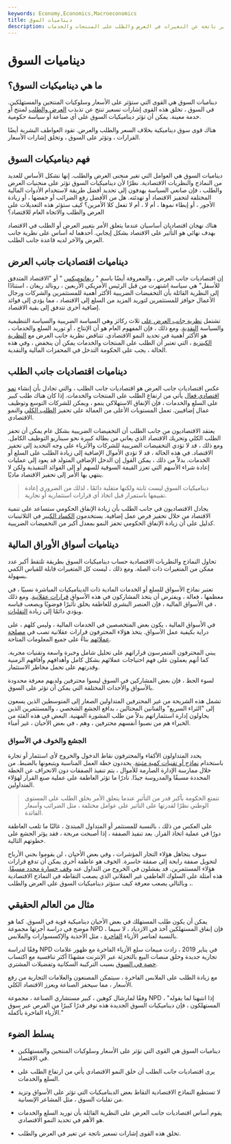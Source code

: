 ```yaml
---
keywords: Economy,Economics,Macroeconomics
title: ديناميات السوق
description: ديناميكيات السوق هي إشارات تسعير ناتجة عن التغيرات في العرض والطلب على المنتجات والخدمات.
---
```


# ديناميات السوق
## ما هي ديناميكيات السوق؟

ديناميات السوق هي القوى التي ستؤثر على الأسعار وسلوكيات المنتجين والمستهلكين. في السوق ، تخلق هذه القوى إشارات تسعير تنتج عن تذبذب [العرض والطلب](/law-of-supply-demand) لمنتج أو خدمة معينة. يمكن أن تؤثر ديناميكيات السوق على أي صناعة أو سياسة حكومية.

هناك قوى سوق ديناميكية بخلاف السعر والطلب والعرض. تقود العواطف البشرية أيضًا القرارات ، وتؤثر على السوق ، وتخلق إشارات الأسعار.

## فهم ديناميكيات السوق

ديناميات السوق هي العوامل التي تغير منحنى العرض والطلب. إنها تشكل الأساس للعديد من النماذج والنظريات الاقتصادية. نظرًا لأن ديناميكيات السوق تؤثر على منحنيات العرض والطلب ، فإن صانعي السياسة يهدفون إلى تحديد أفضل طريقة لاستخدام الأدوات المالية المختلفة لتحفيز الاقتصاد أو تهدئته. هل من الأفضل رفع الضرائب أو خفضها ، أو زيادة الأجور ، أو إبطاء نموها ، أم لا ، أم لا تفعل كلا الأمرين؟ كيف ستؤثر هذه التعديلات على العرض والطلب والاتجاه العام للاقتصاد؟

هناك نهجان اقتصاديان أساسيان عندما يتعلق الأمر بتغيير العرض أو الطلب في الاقتصاد بهدف نهائي هو التأثير على الاقتصاد بشكل إيجابي. أحدهما له أساس على نظرية جانب العرض والآخر لديه قاعدة جانب الطلب.

## ديناميات اقتصاديات جانب العرض

إن اقتصاديات جانب العرض ، والمعروفة أيضًا باسم " [ريغانوميكس](/reaganomics) " أو "الاقتصاد المتدفق للأسفل" هي سياسة اشتهرت من قبل الرئيس الأمريكي الأربعين ، رونالد ريغان ، استنادًا إلى النظرية القائلة بأن التخفيضات الضريبية الأكثر أهمية للمستثمرين والشركات ورجال الأعمال حوافز للمستثمرين لتوريد المزيد من السلع إلى الاقتصاد ، مما يؤدي إلى فوائد إضافية أخرى تتدفق إلى بقية الاقتصاد.

تشتمل [نظرية جانب العرض على](/supply-sidetheory) ثلاث ركائز وهي السياسة الضريبية والسياسة التنظيمية والسياسة [النقدية](/monetarypolicy). ومع ذلك ، فإن المفهوم العام هو أن الإنتاج ، أو توريد السلع والخدمات ، هو الأكثر أهمية في تحديد النمو الاقتصادي. تتناقض نظرية جانب العرض مع [النظرية الكينزية](/keynesianeconomics) ، التي تعتبر أن الطلب على المنتجات والخدمات يمكن أن ينخفض ، وفي هذه الحالة ، يجب على الحكومة التدخل في المحفزات المالية والنقدية.

## ديناميات اقتصاديات جانب الطلب

عكس اقتصاديات جانب العرض هو اقتصاديات جانب الطلب ، والتي تجادل بأن إنشاء [نمو اقتصادي فعال](/economicgrowth) يأتي من ارتفاع الطلب على المنتجات والخدمات. إذا كان هناك طلب كبير على السلع والخدمات ، فإن الإنفاق الاستهلاكي ينمو ، ويمكن للشركات التوسع وتوظيف عمال إضافيين. تعمل المستويات الأعلى من العمالة على تحفيز [الطلب الكلي](/aggregatedemand) والنمو الاقتصادي.

يعتقد الاقتصاديون من جانب الطلب أن التخفيضات الضريبية بشكل عام يمكن أن تحفز الطلب الكلي وتحريك الاقتصاد الذي يعاني من بطالة كبيرة نحو سيناريو التوظيف الكامل. ومع ذلك ، قد لا تؤدي التخفيضات الضريبية للشركات والأثرياء على وجه التحديد إلى تحفيز الاقتصاد. في هذه الحالة ، قد لا تؤدي الأموال الإضافية إلى زيادة الطلب على السلع أو الخدمات. بدلاً من ذلك ، يمكن القول إن الدخل الإضافي المتولد قد يعود إلى عمليات إعادة شراء الأسهم التي تعزز القيمة السوقية للسهم أو إلى الفوائد التنفيذية ولكن لا ينتهي بها الأمر إلى تحفيز الاقتصاد ماديًا.

> ديناميكيات السوق ليست ثابتة ولكنها متقلبة دائمًا ، لذلك من الضروري إعادة تقييمها باستمرار قبل اتخاذ أي قرارات استثمارية أو تجارية.

>

يجادل الاقتصاديون في جانب الطلب بأن زيادة الإنفاق الحكومي ستساعد على تنمية الاقتصاد من خلال تحفيز فرص عمل إضافية. يستخدمون [الكساد الكبير](/great_depression) في الثلاثينيات كدليل على أن زيادة الإنفاق الحكومي تحفز النمو بمعدل أكبر من التخفيضات الضريبية.

## ديناميات أسواق الأوراق المالية

تحاول النماذج والنظريات الاقتصادية حساب ديناميكيات السوق بطريقة تلتقط أكبر عدد ممكن من المتغيرات ذات الصلة. ومع ذلك ، ليست كل المتغيرات قابلة للقياس الكمي بسهولة.

تعتبر نماذج الأسواق للسلع أو الخدمات المادية ذات الديناميكيات المباشرة نسبيًا ، في معظمها ، فعالة ، ويفترض أن يتخذ المشاركون في هذه الأسواق [قرارات عقلانية](/rational-behavior). ومع ذلك ، في الأسواق المالية ، فإن العنصر البشري للعاطفة يخلق تأثيرًا فوضويًا ويصعب قياسه ويؤدي دائمًا إلى زيادة [التقلبات](/volatility).

في الأسواق المالية ، يكون بعض المتخصصين في الخدمات المالية ، وليس كلهم ، على دراية بكيفية عمل الأسواق. يتخذ هؤلاء المحترفون قرارات عقلانية تصب في [مصلحة عملائهم](/fiduciary) بناءً على جميع المعلومات المتاحة.

يبني المحترفون المتمرسون قراراتهم على تحليل شامل وخبرة واسعة وتقنيات مجربة. كما أنهم يعملون على فهم احتياجات عملائهم بشكل كامل وأهدافهم وآفاقهم الزمنية وقدرتهم على تحمل مخاطر الاستثمار.

لسوء الحظ ، فإن بعض المشاركين في السوق ليسوا محترفين ولديهم معرفة محدودة بالأسواق والأحداث المختلفة التي يمكن أن تؤثر على السوق.

تشمل هذه الشريحة من غير المحترفين المتداولين الصغار إلى المتوسطين الذين يسعون إلى "الثراء السريع" والفنانين المحتالين ، بدافع الجشع الشخصي ، والمستثمرين الذين يحاولون إدارة استثماراتهم بدلاً من طلب المشورة المهنية. البعض في هذه الفئة من الخبراء هم من نصبوا أنفسهم محترفين ، وهم ، في بعض الأحيان ، غير أمناء.

### الجشع والخوف في الأسواق

يحدد المتداولون الأكفاء والمحترفون نقاط الدخول والخروج لأي استثمار أو تجارة باستخدام [نماذج أو تقنيات كمية مثبتة](/quantitativeanalysis). يحددون خطة العمل المناسبة ويتبعونها بالضبط. من خلال ممارسة الإدارة الصارمة للأموال ، يتم تنفيذ الصفقات دون الانحراف عن الخطة المحددة مسبقًا والمدروسة جيدًا. نادرًا ما تؤثر العاطفة على عملية صنع القرار لهؤلاء المتداولين.

> تتمتع الحكومة بأكبر قدر من التأثير عندما يتعلق الأمر بخلق الطلب على المستوى الوطني نظرًا لقدرتها على التأثير على عوامل مختلفة ، مثل الضرائب وأسعار الفائدة.

>

على العكس من ذلك ، بالنسبة للمستثمر أو المتداول المبتدئ ، غالبًا ما تلعب العاطفة دورًا في عملية اتخاذ القرار. بعد تنفيذ الصفقة ، إذا أصبحت مربحة ، فقد يؤثر الجشع على خطوتهم التالية.

سوف يتجاهل هؤلاء التجار المؤشرات ، وفي بعض الأحيان ، لن يقوموا بجني الأرباح لتحويل صفقة رابحة إلى صفقة خاسرة. الخوف هو عاطفة أخرى يمكن أن تدفع قرارات هؤلاء المستثمرين. قد يفشلون في الخروج من التداول عند [وقف خسارة محدد مسبقًا](/stop-lossorder). هذه أمثلة على السلوك العاطفي غير العقلاني الذي يصعب التقاطه في النماذج الاقتصادية ، وبالتالي يصعب معرفة كيف ستؤثر ديناميكيات السوق على العرض والطلب.

## مثال من العالم الحقيقي

يمكن أن يكون طلب المستهلك في بعض الأحيان ديناميكية قوية في السوق. كما هو موضح في دراسة أجرتها مجموعة NPD ، فإن إنفاق المستهلكين آخذ في الازدياد ، لا سيما بالنسبة لعناصر الأزياء [الفاخرة](/luxury-item) ، مثل الأحذية والإكسسوارات والملابس.

وفقًا لدراسة NPD في يناير 2019 ، زادت مبيعات سلع الأزياء الفاخرة مع ظهور علامات تجارية جديدة وخلق منصات البيع بالتجزئة عبر الإنترنت مشهدًا أكثر تنافسية مع اكتساب [حصة في السوق](/marketshare) بسبب التركيبة السكانية وتفضيلات المشتري.

مع زيادة الطلب على الملابس الفاخرة ، سيتمكن المصنعون والعلامات التجارية من رفع الأسعار ، مما سيحفز الصناعة ويعزز الاقتصاد الكلي.

وفقًا لمارشال كوهين ، كبير مستشاري الصناعة ، مجموعة NPD ، "إذا انتبهنا لما يقوله المستهلكون ، فإن ديناميكيات السوق الجديدة هذه توفر قدرًا كبيرًا من الفرص عبر سوق الأزياء الفاخرة بأكمله."

## يسلط الضوء

- ديناميات السوق هي القوى التي تؤثر على الأسعار وسلوكيات المنتجين والمستهلكين في الاقتصاد.

- يرى اقتصاديات جانب الطلب أن خلق النمو الاقتصادي يأتي من ارتفاع الطلب على السلع والخدمات.

- لا تستطيع النماذج الاقتصادية التقاط بعض الديناميكيات التي تؤثر على الأسواق وتزيد من تقلبات السوق ، مثل المشاعر الإنسانية.

- يقوم أساس اقتصاديات جانب العرض على النظرية القائلة بأن توريد السلع والخدمات هو الأهم في تحديد النمو الاقتصادي.

- تخلق هذه القوى إشارات تسعير ناتجة عن تغير في العرض والطلب.

